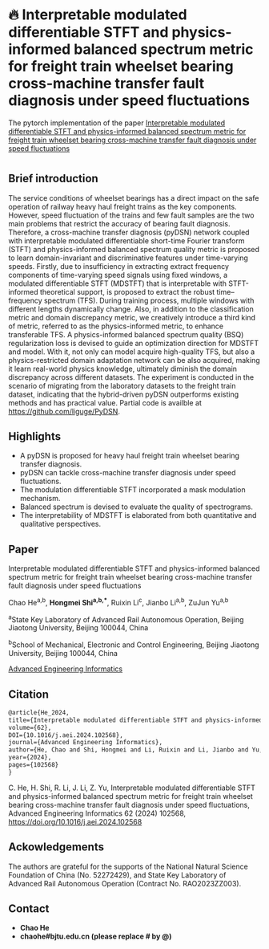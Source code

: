 # 🔥 Interpretable modulated differentiable STFT and physics-informed balanced spectrum metric for freight train wheelset bearing cross-machine transfer fault diagnosis under speed fluctuations

The pytorch implementation of the paper [Interpretable modulated differentiable STFT and physics-informed balanced spectrum metric for freight train wheelset bearing cross-machine transfer fault diagnosis under speed fluctuations](https://doi.org/10.1016/j.aei.2024.102568)



# 

## Brief introduction  
The service conditions of wheelset bearings has a direct impact on the safe operation of railway heavy haul freight trains as the key components. However, speed fluctuation of the trains and few fault samples are the two main problems that restrict the accuracy of bearing fault diagnosis. Therefore, a cross-machine transfer diagnosis (pyDSN) network coupled with interpretable modulated differentiable short-time Fourier transform (STFT) and physics-informed balanced spectrum quality metric is proposed to learn domain-invariant and discriminative features under time-varying speeds. Firstly, due to insufficiency in extracting extract frequency components of time-varying speed signals using fixed windows, a modulated differentiable STFT (MDSTFT) that is interpretable with STFT-informed theoretical support, is proposed to extract the robust time–frequency spectrum (TFS). During training process, multiple windows with different lengths dynamically change. Also, in addition to the classification metric and domain discrepancy metric, we creatively introduce a third kind of metric, referred to as the physics-informed metric, to enhance transferable TFS. A physics-informed balanced spectrum quality (BSQ) regularization loss is devised to guide an optimization direction for MDSTFT and model. With it, not only can model acquire high-quality TFS, but also a physics-restricted domain adaptation network can be also acquired, making it learn real-world physics knowledge, ultimately diminish the domain discrepancy across different datasets. The experiment is conducted in the scenario of migrating from the laboratory datasets to the freight train dataset, indicating that the hybrid-driven pyDSN outperforms existing methods and has practical value. Partial code is availble at https://github.com/liguge/PyDSN.

## Highlights

- A pyDSN is proposed for heavy haul freight train wheelset bearing transfer diagnosis.
- pyDSN can tackle cross-machine transfer diagnosis under speed fluctuations.
- The modulation differentiable STFT incorporated a mask modulation mechanism.
- Balanced spectrum is devised to evaluate the quality of spectrograms.
- The interpretability of MDSTFT is elaborated from both quantitative and qualitative perspectives.


## Paper
Interpretable modulated differentiable STFT and physics-informed balanced spectrum metric for freight train wheelset bearing cross-machine transfer fault diagnosis under speed fluctuations 

Chao He<sup>a,b</sup>, **Hongmei Shi<sup>a,b,*</sup>**, Ruixin Li<sup>c</sup>, Jianbo Li<sup>a,b</sup>, ZuJun Yu<sup>a,b</sup>

<sup>a</sup>State Key Laboratory of Advanced Rail Autonomous Operation, Beijing Jiaotong University, Beijing 100044, China 

<sup>b</sup>School of Mechanical, Electronic and Control Engineering, Beijing Jiaotong University, Beijing 100044, China

[Advanced Engineering Informatics](https://www.sciencedirect.com/journal/advanced-engineering-informatics/vol/62/part/PA)



## Citation

```html
@article{He_2024, 
title={Interpretable modulated differentiable STFT and physics-informed balanced spectrum metric for freight train wheelset bearing cross-machine transfer fault diagnosis under speed fluctuations}, 
volume={62}, 
DOI={10.1016/j.aei.2024.102568}, 
journal={Advanced Engineering Informatics}, 
author={He, Chao and Shi, Hongmei and Li, Ruixin and Li, Jianbo and Yu, ZuJun}, 
year={2024}, 
pages={102568} 
}

```

C. He, H. Shi, R. Li, J. Li, Z. Yu, Interpretable modulated differentiable STFT and physics-informed balanced spectrum metric for freight train wheelset bearing cross-machine transfer fault diagnosis under speed fluctuations, Advanced Engineering Informatics 62 (2024) 102568, https://doi.org/10.1016/j.aei.2024.102568




## Ackowledgements
The authors are grateful for the supports of the National Natural Science Foundation of China (No. 52272429), and State Key Laboratory of Advanced Rail Autonomous Operation (Contract No. RAO2023ZZ003).



## Contact

- **Chao He**
- **chaohe#bjtu.edu.cn (please replace # by @)**

​      
